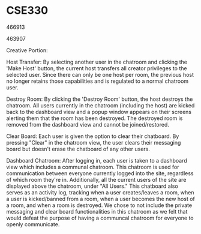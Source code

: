 # CSE330
466913

463907

Creative Portion:

Host Transfer: By selecting another user in the chatroom and clicking the 'Make Host' button, the current host transfers all creator privileges to the selected user. Since there can only be one host per room, the previous host no longer retains those capabilities and is regulated to a normal chatroom user.

Destroy Room: By clicking the 'Destroy Room' button, the host destroys the chatroom. All users currently in the chatroom (including the host) are kicked back to the dashboard view and a popup window appears on their screens alerting them that the room has been destroyed. The destroyed room is removed from the dashboard view and cannot be joined/restored.

Clear Board: Each user is given the option to clear their chatboard. By pressing "Clear" in the chatroom view, the user clears their messaging board but doesn't erase the chatboard of any other users.

Dashboard Chatroom: After logging in, each user is taken to a dashboard view which includes a communal chatroom. This chatroom is used for communication between everyone currently logged into the site, regardless of which room they're in. Additionally, all the current users of the site are displayed above the chatroom, under "All Users." This chatboard also serves as an activity log, tracking when a user creates/leaves a room, when a user is kicked/banned from a room, when a user becomes the new host of a room, and when a room is destroyed. We chose to not include the private messaging and clear board functionalities in this chatroom as we felt that would defeat the purpose of having a communcal chatroom for everyone to openly communicate.  

